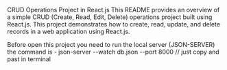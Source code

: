 CRUD Operations Project in React.js
This README provides an overview of a simple CRUD (Create, Read, Edit, Delete) operations project built using React.js. This project demonstrates how to create, read, update, and delete records in a web application using React.js.

Before open this project you need to run the local server (JSON-SERVER)
the command is - json-server --watch db.json --port 8000 // just copy and past in terminal
